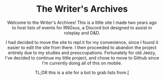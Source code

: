 <!DOCTYPE html>
<html>
<head>
   <title>The Writer's Archives</title>
   <meta charset="utf-8">
   <meta name="viewport" content="width=device-width">
   <link href=https://cdn.discordapp.com/attachments/799760218153418763/858079494367608832/ah.png rel=ICON type=image/X-icon/> 
   <link rel="stylesheet" href="style.css" type="text/css"/>
</head>
<body>
   <h1 align=center>The Writer's Archives</h1>
   <p align=center>Welcome to the Writer's Archives! This is a little site I made two years ago to host lists of events for RNGsus, a Discord bot designed to assist in roleplay and D&D.</p>
  <p align=center>I had decided to move the site to repl.it for my convenience, since I found it easier to edit the site from there. I then proceeded to abandon the project entirely due to my studies and preoccupations. Fortunately for old Jeezy, I've decided to continue my little project, and chose to move to Github since I'm currently doing all of this on mobile.</p>
  <p align=center>TL;DR this is a site for a bot to grab lists from.[
  </p>
</body>
